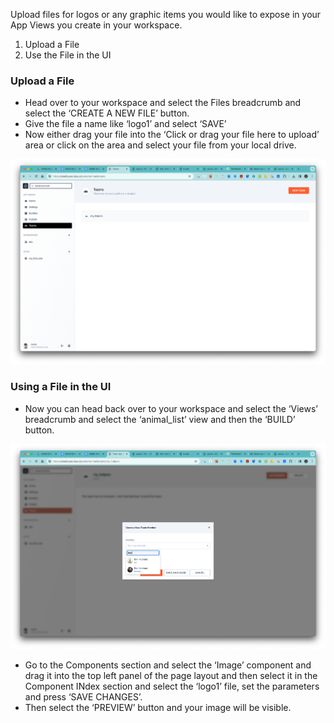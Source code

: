 Upload files for logos or any graphic items you would like to expose in your App Views you create in your workspace.

1. Upload a File
2. Use the File in the UI

### Upload a File

-   Head over to your workspace and select the Files breadcrumb and select the ‘CREATE A NEW FILE’ button.
-   Give the file a name like ‘logo1’ and select ‘SAVE’
-   Now either drag your file into the ‘Click or drag your file here to upload’ area or click on the area and select your file from your local drive.

![Upload a file](./image1.png "Upload a file")

### Using a File in the UI

-   Now you can head back over to your workspace and select the ‘Views’ breadcrumb and select the ‘animal_list’ view and then the ‘BUILD’ button.

![Use Image component](./image2.png "Use the image component")

-   Go to the Components section and select the ‘Image’ component and drag it into the top left panel of the page layout and then select it in the Component INdex section and select the ‘logo1’ file, set the parameters and press ‘SAVE CHANGES’.
-   Then select the ‘PREVIEW’ button and your image will be visible.
